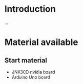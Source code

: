 # Introduction

...

# Material available

## Start material
- JNX30D nvidia board
- Arduino Uno board
